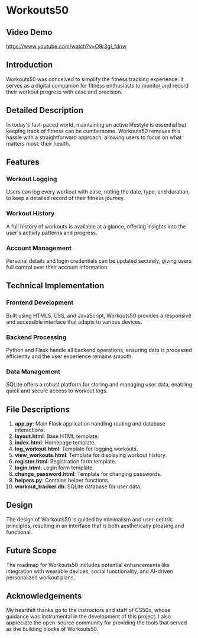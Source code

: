# Workouts50

## Video Demo
https://www.youtube.com/watch?v=O9r3gI_fdnw

## Introduction
Workouts50 was conceived to simplify the fitness tracking experience. It serves as a digital companion for fitness enthusiasts to monitor and record their workout progress with ease and precision.

## Detailed Description
In today's fast-paced world, maintaining an active lifestyle is essential but keeping track of fitness can be cumbersome. Workouts50 removes this hassle with a straightforward approach, allowing users to focus on what matters most: their health.

## Features

### Workout Logging
Users can log every workout with ease, noting the date, type, and duration, to keep a detailed record of their fitness journey.

### Workout History
A full history of workouts is available at a glance, offering insights into the user's activity patterns and progress.

### Account Management
Personal details and login credentials can be updated securely, giving users full control over their account information.

## Technical Implementation

### Frontend Development
Built using HTML5, CSS, and JavaScript, Workouts50 provides a responsive and accessible interface that adapts to various devices.

### Backend Processing
Python and Flask handle all backend operations, ensuring data is processed efficiently and the user experience remains smooth.

### Data Management
SQLite offers a robust platform for storing and managing user data, enabling quick and secure access to workout logs.

## File Descriptions
1. **app.py**: Main Flask application handling routing and database interactions.
2. **layout.html**: Base HTML template.
3. **index.html**: Homepage template.
4. **log_workout.html**: Template for logging workouts.
5. **view_workouts.html**: Template for displaying workout history.
6. **register.html**: Registration form template.
7. **login.html**: Login form template.
8. **change_password.html**: Template for changing passwords.
9. **helpers.py**: Contains helper functions.
10. **workout_tracker.db**: SQLite database for user data.

## Design
The design of Workouts50 is guided by minimalism and user-centric principles, resulting in an interface that is both aesthetically pleasing and functional.

## Future Scope
The roadmap for Workouts50 includes potential enhancements like integration with wearable devices, social functionality, and AI-driven personalized workout plans.

## Acknowledgements
My heartfelt thanks go to the instructors and staff of CS50x, whose guidance was instrumental in the development of this project. I also appreciate the open-source community for providing the tools that served as the building blocks of Workouts50.

